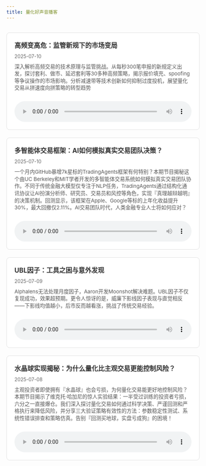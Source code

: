 ```yaml
---
title: 量化好声音播客
---
```


<div class="podcast-grid">
  <div class="podcast-card">
    <div class="podcast-info">
      <h3><a href="/podcast/14-all-about-hft/">高频变高危：监管新规下的市场变局</a></h3>
      <p class="podcast-date">2025-07-10</p>
      <p class="podcast-desc">深入解析高频交易的技术原理与监管挑战。从每秒300笔申报的新规定义出发，探讨套利、做市、延迟套利等30多种高频策略，揭示报价填充、spoofing等争议操作的市场影响。分析减速带等技术创新如何抑制过度投机，展望量化交易从拼速度向拼策略的转型趋势</p>
      <audio controls><source src="https://cdn.jsdelivr.net/gh/zillionare/podcast@main/2025/07/14-final.mp3" type="audio/mpeg">您的浏览器不支持音频播放。</audio>
    </div>
  </div>
  <div class="podcast-card">
    <div class="podcast-info">
      <h3><a href="/podcast/10-trading-agents/">多智能体交易框架：AI如何模拟真实交易团队决策？</a></h3>
      <p class="podcast-date">2025-07-10</p>
      <p class="podcast-desc">一个月内GitHub暴增7k星标的TradingAgents框架有何特别？本期节目揭秘这个由UC Berkeley和MIT学者开发的多智能体交易系统如何模拟真实交易团队协作。不同于传统金融大模型仅专注于NLP任务，TradingAgents通过结构化通讯协议让AI扮演分析师、研究员、交易员和风控等角色，实现『真理越辩越明』的决策机制。回测显示，该框架在Apple、Google等标的上年化收益提升30%，最大回撤仅2.11%。AI交易团队时代，人类金融专业人士将如何应对？</p>
      <audio controls><source src="https://cdn.jsdelivr.net/gh/zillionare/podcast@main/2025/07/10-final.mp3" type="audio/mpeg">您的浏览器不支持音频播放。</audio>
    </div>
  </div>
  <div class="podcast-card">
    <div class="podcast-info">
      <h3><a href="/podcast/13-ubl-2/">UBL因子：工具之困与意外发现</a></h3>
      <p class="podcast-date">2025-07-09</p>
      <p class="podcast-desc">Alphalens无法处理月度因子，Aaron开发Moonshot解决难题。UBL因子不仅复现成功，效果超预期。更令人惊讶的是，威廉下影线因子表现与直觉相反——下影线均值越小，后市反而越看涨，挑战了传统交易经验。</p>
      <audio controls><source src="https://cdn.jsdelivr.net/gh/zillionare/podcast@main/2025/07/13.mp3" type="audio/mpeg">您的浏览器不支持音频播放。</audio>
    </div>
  </div>
  <div class="podcast-card">
    <div class="podcast-info">
      <h3><a href="/podcast/12-量化交易是怎么控制风险的/">水晶球实现揭秘：为什么量化比主观交易更能控制风险？</a></h3>
      <p class="podcast-date">2025-07-08</p>
      <p class="podcast-desc">主观投资者即使拥有『水晶球』也会亏损，为何量化交易能更好地控制风险？本期节目揭示了维克托·哈加尼的惊人实验结果：一半受过训练的投资者亏损，六分之一直接爆仓。我们深入探讨量化交易如何通过科学决策、严谨回测和严格执行来降低风险，并分享三大验证策略有效性的方法：参数稳定性测试、系统性错误排查和策略仿真。告别『回测买地球，实盘亏成狗』的困境！</p>
      <audio controls><source src="https://cdn.jsdelivr.net/gh/zillionare/podcast@main/2025/07/12-final.mp3" type="audio/mpeg">您的浏览器不支持音频播放。</audio>
    </div>
  </div>
</div>

<style>
.podcast-grid {
  display: grid;
  grid-template-columns: repeat(auto-fill, minmax(350px, 1fr));
  gap: 20px;
  margin: 30px 0;
}

.podcast-card {
  border: 1px solid #e0e0e0;
  border-radius: 8px;
  overflow: hidden;
  transition: transform 0.3s ease, box-shadow 0.3s ease;
  background: #fff;
}

.podcast-card:hover {
  transform: translateY(-5px);
  box-shadow: 0 10px 20px rgba(0,0,0,0.1);
}

.podcast-info {
  padding: 20px;
}

.podcast-info h3 {
  margin: 0 0 10px 0;
  font-size: 1.2em;
}

.podcast-info h3 a {
  text-decoration: none;
  color: #333;
}

.podcast-info h3 a:hover {
  color: #007acc;
}

.podcast-date {
  color: #666;
  font-size: 0.9em;
  margin: 5px 0;
}

.podcast-desc {
  font-size: 0.95em;
  color: #555;
  margin: 10px 0;
  line-height: 1.4;
}

.podcast-info audio {
  width: 100%;
  margin-top: 15px;
}
</style>
